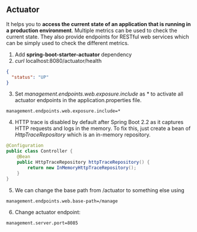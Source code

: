 ## Actuator

It helps you to **access the current state of an application that is running in a production environment**. Multiple metrics can be used to check the current state. They also provide endpoints for RESTful web services which can be simply used to check the different metrics.

1. Add **spring-boot-starter-actuator** dependency
2. *curl* localhost:8080/actuator/health
```json
{
  "status": "UP"
}
```

3. Set *management.endpoints.web.exposure.include* as * to activate all actuator endpoints in the application.properties file.
```properties
management.endpoints.web.exposure.include=*
```

4. HTTP trace is disabled by default after Spring Boot 2.2 as it captures HTTP requests and logs in the memory. To fix this, just create a bean of *HttpTraceRepository* which is an in-memory repository.
```java
@Configuration
public class Controller {
    @Bean
    public HttpTraceRepository httpTraceRepository() {
        return new InMemoryHttpTraceRepository();
    }
}
```

5. We can change the base path from /actuator to something else using
```properties
management.endpoints.web.base-path=/manage
```

6. Change actuator endpoint:
```properties
management.server.port=8085
```
